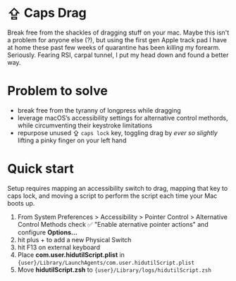 # ⇪ Caps Drag
Break free from the shackles of dragging stuff on your mac. Maybe this isn't a problem for anyone else (?), but using the first gen Apple track pad I have at home these past few weeks of quarantine has been _killing_ my forearm. Seriously. Fearing RSI, carpal tunnel, I put my head down and found a better way.

# Problem to solve
- break free from the tyranny of longpress while dragging
- leverage macOS’s accessibility settings for alternative control methords, while circumventing their keystroke limitations
- repurpose unused ⇪ `caps lock` key, toggling drag by _ever so slightly_ lifting a pinky finger on your left hand

# Quick start
Setup requires mapping an accessibility switch to drag, mapping that key to caps lock, and moving a script to perform the script each time your Mac boots up.
1. From System Preferences > Accessibility > Pointer Control > Alternative Control Methods check ✅ "Enable aternative pointer actions" and configure **Options…**
1. hit plus + to add a new Physical Switch
1. hit F13 on external keyboard
1. Place **com.user.hidutilScript.plist** in `{user}/Library/LaunchAgents/com.user.hidutilScript.plist`
1. Move **hidutilScript.zsh** to `{user}/Library/logs/hidutilScript.zsh`